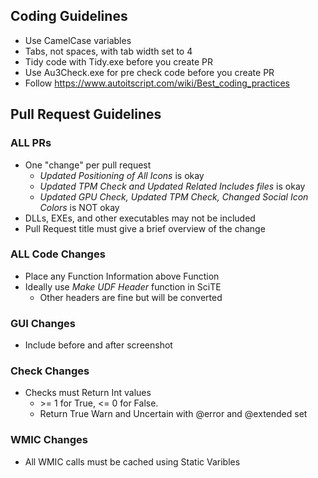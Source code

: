 ## Coding Guidelines

* Use CamelCase variables
* Tabs, not spaces, with tab width set to 4
* Tidy code with Tidy.exe before you create PR
* Use Au3Check.exe for pre check code before you create PR
* Follow https://www.autoitscript.com/wiki/Best_coding_practices

## Pull Request Guidelines

### ALL PRs
* One "change" per pull request
    * *Updated Positioning of All Icons* is okay
    * *Updated TPM Check and Updated Related Includes files* is okay
    * *Updated GPU Check, Updated TPM Check, Changed Social Icon Colors* is NOT okay
* DLLs, EXEs, and other executables may not be included
* Pull Request title must give a brief overview of the change

### ALL Code Changes
* Place any Function Information above Function
* Ideally use *Make UDF Header* function in SciTE
    * Other headers are fine but will be converted 

### GUI Changes
* Include before and after screenshot

### Check Changes
* Checks must Return Int values
    * \>= 1 for True, <= 0 for False.
    * Return True Warn and Uncertain with @error and @extended set

### WMIC Changes
* All WMIC calls must be cached using Static Varibles
